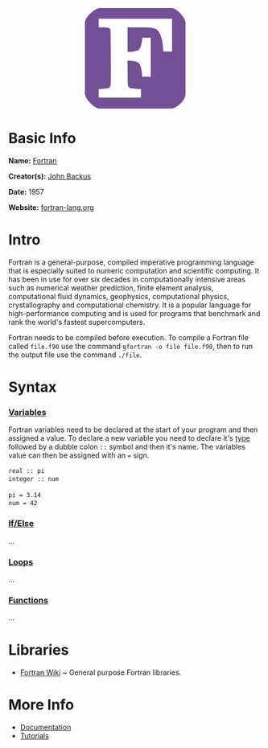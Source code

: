 <p align="center"><img width="200" height="200" src="https://github.com/jgphilpott/babel/blob/main/Fortran/logo.png"></p>

# Basic Info

**Name:** [Fortran](https://en.wikipedia.org/wiki/Fortran)

**Creator(s):** [John Backus](https://en.wikipedia.org/wiki/John_Backus)

**Date:** 1957

**Website:** [fortran-lang.org](https://fortran-lang.org)

# Intro

Fortran is a general-purpose, compiled imperative programming language that is especially suited to numeric computation and scientific computing. It has been in use for over six decades in computationally intensive areas such as numerical weather prediction, finite element analysis, computational fluid dynamics, geophysics, computational physics, crystallography and computational chemistry. It is a popular language for high-performance computing and is used for programs that benchmark and rank the world's fastest supercomputers.

Fortran needs to be compiled before execution. To compile a Fortran file called `file.f90` use the command `gfortran -o file file.f90`, then to run the output file use the command `./file`.

# Syntax

### [Variables](https://www.tutorialspoint.com/fortran/fortran_variables.htm)

Fortran variables need to be declared at the start of your program and then assigned a value. To declare a new variable you need to declare it's [type](https://www.tutorialspoint.com/fortran/fortran_data_types.htm) followed by a dubble colon `::` symbol and then it's name. The variables value can then be assigned with an `=` sign.

```
real :: pi
integer :: num

pi = 3.14
num = 42
```

### [If/Else](https://www.tutorialspoint.com/fortran/fortran_decisions.htm)

...

### [Loops](https://www.tutorialspoint.com/fortran/fortran_loops.htm)

...

### [Functions](https://www.tutorialspoint.com/fortran/fortran_intrinsic_functions.htm)

...

# Libraries

 - [Fortran Wiki](https://fortranwiki.org/fortran/show/Libraries) ~ General purpose Fortran libraries.

# More Info

 - [Documentation](https://stdlib.fortran-lang.org/)
 - [Tutorials](https://www.tutorialspoint.com/fortran/index.htm)
